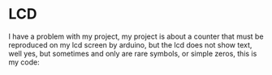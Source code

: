 # LCD
I have a problem with my project, my project is about a counter that must be reproduced on my lcd screen by arduino, but the lcd does not show text, well yes, but sometimes and only are rare symbols, or simple zeros, this is my code:  
